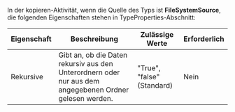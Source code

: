 In der kopieren-Aktivität, wenn die Quelle des Typs ist **FileSystemSource**, die folgenden Eigenschaften stehen in TypeProperties-Abschnitt:

| Eigenschaft | Beschreibung | Zulässige Werte | Erforderlich |
| --- | --- | --- | --- |
| Rekursive |Gibt an, ob die Daten rekursiv aus den Unterordnern oder nur aus dem angegebenen Ordner gelesen werden. |"True", "false" (Standard) |Nein |

